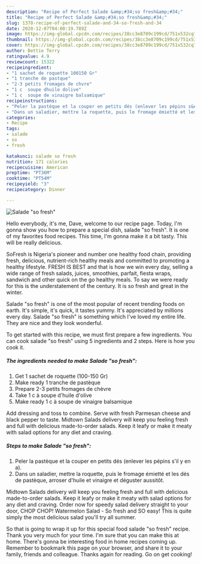 ```yaml
---
description: "Recipe of Perfect Salade &amp;#34;so fresh&amp;#34;"
title: "Recipe of Perfect Salade &amp;#34;so fresh&amp;#34;"
slug: 1378-recipe-of-perfect-salade-and-34-so-fresh-and-34
date: 2020-12-07T04:00:19.789Z
image: https://img-global.cpcdn.com/recipes/38cc3e8709c199cd/751x532cq70/salade-so-fresh-photo-principale-de-la-recette.jpg
thumbnail: https://img-global.cpcdn.com/recipes/38cc3e8709c199cd/751x532cq70/salade-so-fresh-photo-principale-de-la-recette.jpg
cover: https://img-global.cpcdn.com/recipes/38cc3e8709c199cd/751x532cq70/salade-so-fresh-photo-principale-de-la-recette.jpg
author: Bettie Terry
ratingvalue: 4.9
reviewcount: 15322
recipeingredient:
- "1 sachet de roquette 100150 Gr"
- "1 tranche de pastque"
- "2-3 petits fromages de chvre"
- "1 c  soupe dhuile dolive"
- "1 c  soupe de vinaigre balsamique"
recipeinstructions:
- "Peler la pastèque et la couper en petits dés (enlever les pépins s&#39;il y en a)."
- "Dans un saladier, mettre la roquette, puis le fromage émietté et les dés de pastèque, arroser d&#39;huile et vinaigre et déguster aussitôt."
categories:
- Recipe
tags:
- salade
- so
- fresh

katakunci: salade so fresh 
nutrition: 171 calories
recipecuisine: American
preptime: "PT36M"
cooktime: "PT54M"
recipeyield: "3"
recipecategory: Dinner

---
```



![Salade &#34;so fresh&#34;](https://img-global.cpcdn.com/recipes/38cc3e8709c199cd/751x532cq70/salade-so-fresh-photo-principale-de-la-recette.jpg)

Hello everybody, it's me, Dave, welcome to our recipe page. Today, I'm gonna show you how to prepare a special dish, salade &#34;so fresh&#34;. It is one of my favorites food recipes. This time, I'm gonna make it a bit tasty. This will be really delicious.

SoFresh is Nigeria&#39;s pioneer and number one healthy food chain, providing fresh, delicious, nutrient-rich healthy meals and committed to promoting a healthy lifestyle. FRESH IS BEST and that is how we win every day, selling a wide range of fresh salads, juices, smoothies, parfait, fiesta wraps, sandwich and other quick on the go healthy meals. To say we were ready for this is the understatement of the century. It is so fresh and great in the winter.

Salade &#34;so fresh&#34; is one of the most popular of recent trending foods on earth. It's simple, it's quick, it tastes yummy. It's appreciated by millions every day. Salade &#34;so fresh&#34; is something which I've loved my entire life. They are nice and they look wonderful.


To get started with this recipe, we must first prepare a few ingredients. You can cook salade &#34;so fresh&#34; using 5 ingredients and 2 steps. Here is how you cook it.

<!--inarticleads1-->

##### The ingredients needed to make Salade &#34;so fresh&#34;:

1. Get 1 sachet de roquette (100-150 Gr)
1. Make ready 1 tranche de pastèque
1. Prepare 2-3 petits fromages de chèvre
1. Take 1 c à soupe d&#39;huile d&#39;olive
1. Make ready 1 c à soupe de vinaigre balsamique


Add dressing and toss to combine. Serve with fresh Parmesan cheese and black pepper to taste. Midtown Salads delivery will keep you feeling fresh and full with delicious made-to-order salads. Keep it leafy or make it meaty with salad options for any diet and craving. 

<!--inarticleads2-->

##### Steps to make Salade &#34;so fresh&#34;:

1. Peler la pastèque et la couper en petits dés (enlever les pépins s&#39;il y en a).
1. Dans un saladier, mettre la roquette, puis le fromage émietté et les dés de pastèque, arroser d&#39;huile et vinaigre et déguster aussitôt.


Midtown Salads delivery will keep you feeling fresh and full with delicious made-to-order salads. Keep it leafy or make it meaty with salad options for any diet and craving. Order now for speedy salad delivery straight to your door, CHOP CHOP! Watermelon Salad - So fresh and SO easy! This is quite simply the most delicious salad you&#39;ll try all summer. 

So that is going to wrap it up for this special food salade &#34;so fresh&#34; recipe. Thank you very much for your time. I'm sure that you can make this at home. There's gonna be interesting food in home recipes coming up. Remember to bookmark this page on your browser, and share it to your family, friends and colleague. Thanks again for reading. Go on get cooking!
